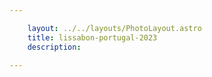 ```yaml
---

    layout: ../../layouts/PhotoLayout.astro
    title: lissabon-portugal-2023
    description:

---
```

